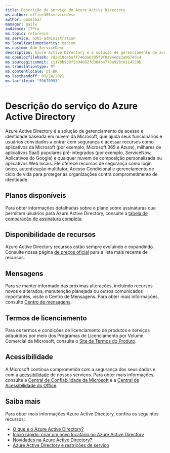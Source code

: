 ```yaml
---
title: Descrição do serviço do Azure Active Directory
ms.author: office365servicedesc
author: pamelaar
manager: gailw
audience: ITPro
ms.topic: reference
ms.service: o365-administration
ms.localizationpriority: medium
ms.custom: Adm_ServiceDesc
description: Azure Active Directory é a solução de gerenciamento de acesso e identidade baseada em nuvem da Microsoft, que ajuda seus funcionários e usuários convidados a entrar com segurança e acessar recursos.
ms.openlocfilehash: 7d2818cebaff746da0385f9f0294ede3a0674d14
ms.sourcegitcommit: c117bb958f5b94682fd384b4770a920c6114559b
ms.translationtype: MT
ms.contentlocale: pt-BR
ms.lasthandoff: 09/24/2021
ms.locfileid: "59670993"
---
```

# <a name="azure-active-directory-service-description"></a>Descrição do serviço do Azure Active Directory

Azure Active Directory é a solução de gerenciamento de acesso e identidade baseada em nuvem da Microsoft, que ajuda seus funcionários e usuários convidados a entrar com segurança e acessar recursos como aplicativos da Microsoft (por exemplo, Microsoft 365 e Azure), milhares de aplicativos SaaS populares pré-integrados (por exemplo, ServiceNow, Aplicativos do Google) e qualquer nuvem de composição personalizada ou aplicativos Web locais. Ele oferece recursos de segurança como login único, autenticação multifator, Acesso Condicional e gerenciamento de ciclo de vida para proteger as organizações contra comprometimento de identidade.

## <a name="available-plans"></a>Planos disponíveis

Para obter informações detalhadas sobre o plano sobre assinaturas que permitem usuários para Azure Active Directory, consulte a [tabela de comparação de assinatura completa](https://go.microsoft.com/fwlink/?linkid=2139145).

## <a name="feature-availability"></a>Disponibilidade de recursos

Azure Active Directory recursos estão sempre evoluindo e expandindo. Consulte nossa página [de preços oficial](https://www.microsoft.com/security/business/identity-access-management/azure-ad-pricing) para a lista mais recente de recursos.

## <a name="messaging"></a>Mensagens

Para se manter informado das próximas alterações, incluindo recursos novos e alterados, manutenção planejada ou outros comunicados importantes, visite o Centro de Mensagens. Para obter mais informações, consulte [Centro de mensagens](/microsoft-365/admin/manage/message-center).

## <a name="licensing-terms"></a>Termos de licenciamento

Para os termos e condições de licenciamento de produtos e serviços adquiridos por meio dos Programas de Licenciamento por Volume Comercial da Microsoft, consulte o [Site de Termos do Produto](https://www.microsoft.com/licensing/terms/).

## <a name="accessibility"></a>Acessibilidade

A Microsoft continua comprometida com a segurança dos seus dados e com a [acessibilidade](https://www.microsoft.com/trust-center/compliance/accessibility) de nossos serviços. Para obter mais informações, consulte a [Central de Confiabilidade da Microsoft](https://www.microsoft.com/trust-center) e a [Central de Acessibilidade do Office](https://support.office.com/article/ecab0fcf-d143-4fe8-a2ff-6cd596bddc6d).

## <a name="learn-more"></a>Saiba mais

Para obter mais informações Azure Active Directory, confira os seguintes recursos:

- [O que é o Azure Active Directory?](/azure/active-directory/fundamentals/active-directory-whatis)
- [Início rápido: criar um novo locatário no Azure Active Directory](/azure/active-directory/fundamentals/active-directory-access-create-new-tenant)
- [Novidades na Azure Active Directory?](/azure/active-directory/fundamentals/whats-new)
- [Azure Active Directory e restrições de serviço](/azure/active-directory/enterprise-users/directory-service-limits-restrictions)
